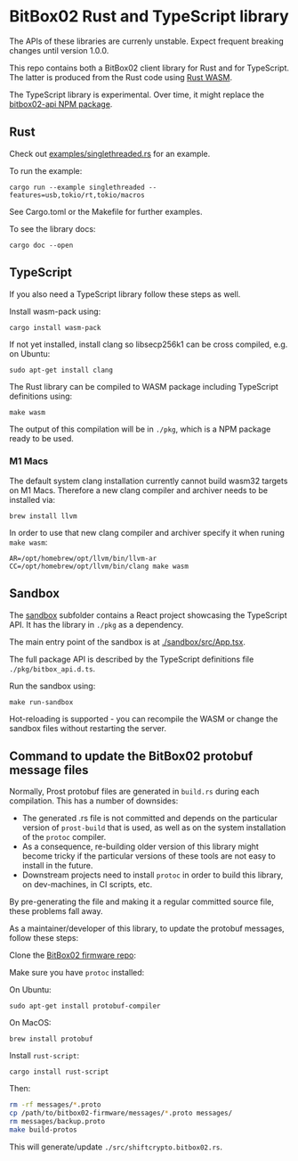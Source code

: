 # BitBox02 Rust and TypeScript library

The APIs of these libraries are currenly unstable. Expect frequent breaking changes until version
1.0.0.

This repo contains both a BitBox02 client library for Rust and for TypeScript. The latter is
produced from the Rust code using [Rust WASM](https://rustwasm.github.io/docs/book/).

The TypeScript library is experimental. Over time, it might replace the [bitbox02-api NPM
package](https://www.npmjs.com/package/bitbox02-api).

## Rust

Check out [examples/singlethreaded.rs](examples/singlethreaded.rs) for an example.

To run the example:

    cargo run --example singlethreaded --features=usb,tokio/rt,tokio/macros

See Cargo.toml or the Makefile for further examples.

To see the library docs:

    cargo doc --open

## TypeScript
If you also need a TypeScript library follow these steps as well.

Install wasm-pack using:

    cargo install wasm-pack

If not yet installed, install clang so libsecp256k1 can be cross compiled, e.g. on Ubuntu:

    sudo apt-get install clang

The Rust library can be compiled to WASM package including TypeScript definitions using:

    make wasm

The output of this compilation will be in `./pkg`, which is a NPM package ready to be used.

### M1 Macs
The default system clang installation currently cannot build wasm32 targets on M1 Macs.
Therefore a new clang compiler and archiver needs to be installed via:

    brew install llvm

In order to use that new clang compiler and archiver specify it when runing `make wasm`:

    AR=/opt/homebrew/opt/llvm/bin/llvm-ar CC=/opt/homebrew/opt/llvm/bin/clang make wasm

## Sandbox
The [sandbox](sandbox/) subfolder contains a React project showcasing the TypeScript API. It
has the library in `./pkg` as a dependency.

The main entry point of the sandbox is at [./sandbox/src/App.tsx](./sandbox/src/App.tsx).

The full package API is described by the TypeScript definitions file `./pkg/bitbox_api.d.ts`.

Run the sandbox using:

    make run-sandbox

Hot-reloading is supported - you can recompile the WASM or change the sandbox files without
restarting the server.

## Command to update the BitBox02 protobuf message files

Normally, Prost protobuf files are generated in `build.rs` during each compilation. This has a
number of downsides:

- The generated .rs file is not committed and depends on the particular version of `prost-build`
  that is used, as well as on the system installation of the `protoc` compiler.
- As a consequence, re-building older version of this library might become tricky if the particular
  versions of these tools are not easy to install in the future.
- Downstream projects need to install `protoc` in order to build this library, on dev-machines, in
  CI scripts, etc.

By pre-generating the file and making it a regular committed source file, these problems fall away.

As a maintainer/developer of this library, to update the protobuf messages, follow these steps:

Clone the [BitBox02 firmware repo](https://github.com/digitalbitbox/bitbox02-firmware):

Make sure you have `protoc` installed:

On Ubuntu:

    sudo apt-get install protobuf-compiler

On MacOS:

    brew install protobuf

Install `rust-script`:

    cargo install rust-script

Then:

```sh
rm -rf messages/*.proto
cp /path/to/bitbox02-firmware/messages/*.proto messages/
rm messages/backup.proto
make build-protos
```

This will generate/update `./src/shiftcrypto.bitbox02.rs`.
